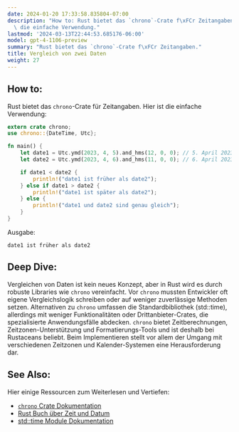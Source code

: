 ```yaml
---
date: 2024-01-20 17:33:58.835804-07:00
description: "How to: Rust bietet das `chrono`-Crate f\xFCr Zeitangaben. Hier ist\
  \ die einfache Verwendung."
lastmod: '2024-03-13T22:44:53.685176-06:00'
model: gpt-4-1106-preview
summary: "Rust bietet das `chrono`-Crate f\xFCr Zeitangaben."
title: Vergleich von zwei Daten
weight: 27
---
```


## How to:
Rust bietet das `chrono`-Crate für Zeitangaben. Hier ist die einfache Verwendung:

```Rust
extern crate chrono;
use chrono::{DateTime, Utc};

fn main() {
    let date1 = Utc.ymd(2023, 4, 5).and_hms(12, 0, 0); // 5. April 2023, 12 Uhr
    let date2 = Utc.ymd(2023, 4, 6).and_hms(11, 0, 0); // 6. April 2023, 11 Uhr

    if date1 < date2 {
        println!("date1 ist früher als date2");
    } else if date1 > date2 {
        println!("date1 ist später als date2");
    } else {
        println!("date1 und date2 sind genau gleich");
    }
}
```

Ausgabe:

```
date1 ist früher als date2
```

## Deep Dive:
Vergleichen von Daten ist kein neues Konzept, aber in Rust wird es durch robuste Libraries wie `chrono` vereinfacht. Vor `chrono` mussten Entwickler oft eigene Vergleichslogik schreiben oder auf weniger zuverlässige Methoden setzen. Alternativen zu `chrono` umfassen die Standardbibliothek (std::time), allerdings mit weniger Funktionalitäten oder Drittanbieter-Crates, die spezialisierte Anwendungsfälle abdecken. `chrono` bietet Zeitberechnungen, Zeitzonen-Unterstützung und Formatierungs-Tools und ist deshalb bei Rustaceans beliebt. Beim Implementieren stellt vor allem der Umgang mit verschiedenen Zeitzonen und Kalender-Systemen eine Herausforderung dar.

## See Also:
Hier einige Ressourcen zum Weiterlesen und Vertiefen:
- [`chrono` Crate Dokumentation](https://docs.rs/chrono/)
- [Rust Buch über Zeit und Datum](https://doc.rust-lang.org/book/ch10-02-traits.html?highlight=time#defining-shared-behavior)
- [std::time Module Dokumentation](https://doc.rust-lang.org/std/time/index.html)
